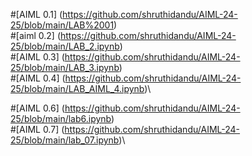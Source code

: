 #[AIML 0.1] (https://github.com/shruthidandu/AIML-24-25/blob/main/LAB%2001)\
#[aiml 0.2] (https://github.com/shruthidandu/AIML-24-25/blob/main/LAB_2.ipynb)\
#[AIML 0.3] (https://github.com/shruthidandu/AIML-24-25/blob/main/LAB_3.ipynb)\
#[AIML 0.4] (https://github.com/shruthidandu/AIML-24-25/blob/main/LAB_AIML_4.ipynb)\

#[AIML 0.6] (https://github.com/shruthidandu/AIML-24-25/blob/main/lab6.ipynb)\
#[AIML 0.7] (https://github.com/shruthidandu/AIML-24-25/blob/main/lab_07.ipynb)\

